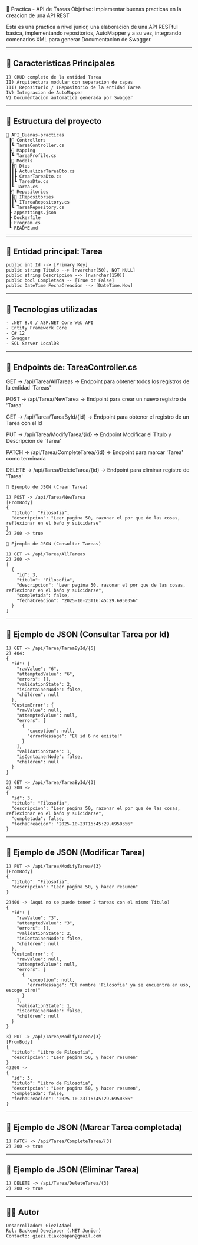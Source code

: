 ﻿🧩 Practica - API de Tareas
Objetivo: Implementar buenas practicas en la creacion de una API REST

Esta es una practica a nivel junior, una elaboracion de una API RESTful basica, 
implementando repositorios, AutoMapper y a su vez, integrando comenarios XML para generar Documentacion 
de Swagger.

------------------------------------------------------------
🚀 Caracteristicas Principales
------------------------------------------------------------
```
I) CRUD completo de la entidad Tarea
II) Arquitectura modular con separacion de capas
III) Repositorio / IRepositorio de la entidad Tarea
IV) Integracion de AutoMapper
V) Documentacion automatica generada por Swagger
```

------------------------------------------------------------
🧱 Estructura del proyecto
------------------------------------------------------------
```
📁 API_Buenas-practicas
 ┣📁 Controllers
 ┃┗ TareaController.cs
 ┣📁 Mapping
 ┃┗ TareaProfile.cs
 ┣📁 Models
 ┃┣📁 Dtos
 ┃┃┣ ActualizarTareaDto.cs
 ┃┃┣ CrearTareaDto.cs
 ┃┃┗ TareaDto.cs
 ┃┗ Tarea.cs
 ┣📁 Repositories
 ┃┣📁 IRepositories
 ┃┃┗ ITareaRepository.cs
 ┃┗ TareaRepository.cs
 ┣ appsettings.json
 ┣ Dockerfile
 ┣ Program.cs
 ┗ README.md

```

------------------------------------------------------------
🧩 Entidad principal: Tarea
------------------------------------------------------------
```
public int Id --> [Primary Key]
public string Titulo --> [nvarchar(50), NOT NULL]
public string Descripcion --> [nvarchar(150)]
public bool Completada -- [True or False]
public DateTime FechaCreacion --> [DateTime.Now]
```

------------------------------------------------------------
🧰 Tecnologías utilizadas
------------------------------------------------------------
```
- .NET 8.0 / ASP.NET Core Web API
- Entity Framework Core
- C# 12
- Swagger
- SQL Server LocalDB
```


------------------------------------------------------------
🔗 Endpoints de: TareaController.cs
------------------------------------------------------------
GET -> /api/Tarea/AllTareas -> Endpoint para obtener todos los registros de la entidad 'Tareas'

POST -> /api/Tarea/NewTarea -> Endpoint para crear un nuevo registro de 'Tarea'

GET -> /api/Tarea/TareaById/{id} -> Endpoint para obtener el registro de un Tarea con el Id

PUT -> /api/Tarea/ModifyTarea/{id} -> Endpoint Modificar el Titulo y Descripcion de 'Tarea'

PATCH -> /api/Tarea/CompleteTarea/{id} -> Endpoint para marcar 'Tarea' como terminada

DELETE -> /api/Tarea/DeleteTarea/{id} -> Endpoint para eliminar registro de 'Tarea'



```
💾 Ejemplo de JSON (Crear Tarea)

1) POST -> /api/Tarea/NewTarea
[FromBody]
{
  "titulo": "Filosofia",
  "descripcion": "Leer pagina 50, razonar el por que de las cosas, reflexionar en el baño y suicidarse"
}
2) 200 -> true

💾 Ejemplo de JSON (Consultar Tareas)

1) GET -> /api/Tarea/AllTareas
2) 200 ->
[
  {
    "id": 3,
    "titulo": "Filosofia",
    "descripcion": "Leer pagina 50, razonar el por que de las cosas, reflexionar en el baño y suicidarse",
    "completada": false,
    "fechaCreacion": "2025-10-23T16:45:29.6950356"
  }
]
```
------------------------------------------------------------
💾 Ejemplo de JSON (Consultar Tarea por Id)
------------------------------------------------------------
```
1) GET -> /api/Tarea/TareaById/{6}
2) 404:
{
  "id": {
    "rawValue": "6",
    "attemptedValue": "6",
    "errors": [],
    "validationState": 2,
    "isContainerNode": false,
    "children": null
  },
  "CustomError": {
    "rawValue": null,
    "attemptedValue": null,
    "errors": [
      {
        "exception": null,
        "errorMessage": "El id 6 no existe!"
      }
    ],
    "validationState": 1,
    "isContainerNode": false,
    "children": null
  }
}

3) GET -> /api/Tarea/TareaById/{3}
4) 200 ->
{
  "id": 3,
  "titulo": "Filosofia",
  "descripcion": "Leer pagina 50, razonar el por que de las cosas, reflexionar en el baño y suicidarse",
  "completada": false,
  "fechaCreacion": "2025-10-23T16:45:29.6950356"
}
```
------------------------------------------------------------
💾 Ejemplo de JSON (Modificar Tarea)
------------------------------------------------------------
```
1) PUT -> /api/Tarea/ModifyTarea/{3}
[FromBody]
{
  "titulo": "Filosofia",
  "descripcion": "Leer pagina 50, y hacer resumen"
}

2)400 -> (Aqui no se puede tener 2 tareas con el mismo Titulo)
{
  "id": {
    "rawValue": "3",
    "attemptedValue": "3",
    "errors": [],
    "validationState": 2,
    "isContainerNode": false,
    "children": null
  },
  "CustomError": {
    "rawValue": null,
    "attemptedValue": null,
    "errors": [
      {
        "exception": null,
        "errorMessage": "El nombre 'Filosofia' ya se encuentra en uso, escoge otro!"
      }
    ],
    "validationState": 1,
    "isContainerNode": false,
    "children": null
  }
}

3) PUT -> /api/Tarea/ModifyTarea/{3}
[FromBody]
{
  "titulo": "Libro de Filosofia",
  "descripcion": "Leer pagina 50, y hacer resumen"
}
4)200 ->
{
  "id": 3,
  "titulo": "Libro de Filosofia",
  "descripcion": "Leer pagina 50, y hacer resumen",
  "completada": false,
  "fechaCreacion": "2025-10-23T16:45:29.6950356"
}
```
------------------------------------------------------------
💾 Ejemplo de JSON (Marcar Tarea completada)
------------------------------------------------------------
```
1) PATCH -> /api/Tarea/CompleteTarea/{3}
2) 200 -> true
```
------------------------------------------------------------
💾 Ejemplo de JSON (Eliminar Tarea)
------------------------------------------------------------
```
1) DELETE -> /api/Tarea/DeleteTarea/{3}
2) 200 -> true
```

------------------------------------------------------------
🧑‍💻 Autor
------------------------------------------------------------
```
Desarrollador: GieziAdael
Rol: Backend Developer (.NET Junior)
Contacto: giezi.tlaxcoapan@gmail.com
```

